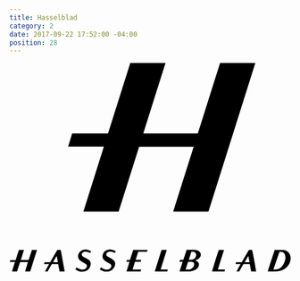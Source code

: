 ```yaml
---
title: Hasselblad
category: 2
date: 2017-09-22 17:52:00 -04:00
position: 28
---
```


<svg version="1.1"  xmlns="http://www.w3.org/2000/svg" xmlns:xlink="http://www.w3.org/1999/xlink" x="0px" y="0px"
	 viewBox="0 0 347 257" style="enable-background:new 0 0 347 257;" xml:space="preserve">
<g id="MJW1Gu_1_">
<g>
<path d="M260-0.1c14.6,0,28.9,0,43.5,0C284.2,61,264.9,122,245.6,183c-14.5,0-28.9,0-43.5,0c8.4-26.7,16.8-53.2,25.3-79.9
			c-22.5,0-44.8,0-67.3,0c-8.4,26.6-16.9,53.2-25.3,79.9c-14.5,0-28.9,0-43.5,0c8.4-26.7,16.8-53.2,25.3-80c-14.7,0-29.3,0-44.1,0
			c1.7-5.5,3.3-10.8,4.9-16.2c14.8,0,29.5,0,44.3,0c9.2-29,18.3-58,27.5-86.9c14.5,0,28.9,0,43.5,0c-9.2,29-18.3,57.8-27.5,86.8
			c22.5,0,44.8,0,67.3,0C241.7,57.8,250.8,28.9,260-0.1z"/>
<path d="M6.9,245c-2.2,0-4.2,0-6.4,0c0.2-0.8,0.4-1.5,0.7-2.3c2.1,0,4.3,0,6.5,0c1.4-4.3,2.7-8.4,4-12.6c2.1,0,4.1,0,6.3,0
			c-1.3,4.2-2.6,8.3-3.9,12.5c3.3,0,6.4,0,9.7,0c1.3-4.1,2.6-8.3,4-12.5c2.1,0,4.1,0,6.3,0c-2.8,8.9-5.6,17.7-8.4,26.5
			c-2.1,0-4.1,0-6.3,0c1.1-3.9,2.4-7.6,3.5-11.5c-3.3,0-6.4,0-9.7,0c-1.2,3.8-2.5,7.7-3.7,11.5c-2.1,0-4.1,0-6.3,0
			C4.4,252.8,5.6,249.1,6.9,245z"/>
<path d="M209.9,256.6c1.3-4,2.6-7.8,3.9-11.8c-1.4,0-2.6,0-4,0c0.3-0.9,0.5-1.7,0.7-2.5c1.4,0,2.7,0,4.1,0
			c1.4-4.1,2.8-8.2,4.1-12.3c1.5,0,2.9,0,4.4,0c2.1,0,4.2,0,6.3,0.1c1.4,0.1,2.7,0.5,3.9,1.2c3.2,1.9,3.8,5.4,1.5,8.3
			c-1,1.3-2.4,2.2-3.9,2.8c-0.5,0.2-1,0.4-1.6,0.7c0.6,0.3,1,0.5,1.5,0.7c3,1.5,4,4.3,2.3,7.3c-1,1.8-2.5,3-4.3,3.9
			c-2.2,1.1-4.5,1.6-6.9,1.6c-3.8,0.1-7.5,0-11.3,0C210.5,256.7,210.3,256.6,209.9,256.6z M217.4,254.3c1.4,0,2.5,0,3.7,0
			c3.2,0,6.2-2.4,6.8-5.6c0.5-2.2-0.6-3.7-2.8-3.9c-1.5-0.1-3,0-4.6,0C219.5,247.9,218.5,251,217.4,254.3z M221.4,242.2
			c1.3,0,2.3,0,3.4,0c3-0.1,5.3-2.3,5.6-5.3c0.3-2.4-1.3-4.3-3.7-4.5c-0.7-0.1-1.4,0-2.2,0C223.5,235.6,222.5,238.8,221.4,242.2z"/>
<path d="M318.7,256.6c2.9-8.9,5.7-17.7,8.6-26.3c0.2-0.1,0.3-0.2,0.3-0.2c3.4,0,6.8-0.1,10.1,0.1c4.8,0.3,8.3,3.5,9.1,7.9
			c0.5,2.7,0.2,5.3-0.9,7.8c-2.5,5.7-7,8.9-12.9,10.2c-1.6,0.4-3.3,0.5-5,0.5c-2.6,0.1-5.1,0-7.7,0
			C319.8,256.7,319.4,256.6,318.7,256.6z M333.2,232.5c-2.5,7.2-4.9,14.3-7.4,21.5c0.2,0.1,0.3,0.2,0.4,0.2c0.6,0,1.1,0,1.7,0
			c3.6,0.1,6.5-1.4,8.7-4.1c1.9-2.3,3.1-5,3.7-8c0.4-1.8,0.4-3.7-0.1-5.5c-0.7-2.7-2.5-4.1-5.3-4.1
			C334.4,232.5,333.9,232.5,333.2,232.5z"/>
<path d="M68.2,256.6c-2.2,0-4.2,0-6.3,0c-0.6-3-1.1-6-1.7-9c-2.6,0-5.1,0-7.8,0c-1.7,2.9-3.5,5.9-5.2,9c-1.1,0-2.1,0-3.3,0
			c0.7-1.6,1.7-3,2.5-4.5c0.8-1.4,1.6-2.9,2.6-4.5c-2.2,0-4.1,0-6.3,0c0.3-0.9,0.5-1.6,0.7-2.3c2.3,0,4.5,0,6.9,0
			c2.9-5.1,5.9-10.1,8.8-15.2c1.4,0,2.8,0,4.3,0C65,238.9,66.6,247.7,68.2,256.6z M53.9,245.1c2.4,0.3,4.9,0.2,5.9-0.2
			c-0.4-2.4-0.9-4.8-1.3-7.1c-0.1,0-0.2,0-0.3,0C56.7,240.2,55.3,242.6,53.9,245.1z"/>
<path d="M295.5,230.1c1.4,0,2.7,0,4,0c0.5,1,5,25.2,4.9,26.5c-2,0-4,0-6.1,0c-0.6-3-1.1-5.9-1.7-9c-2.6,0-5.1,0-7.8,0
			c-1.7,2.9-3.5,6-5.2,9c-1.1,0-2.2,0-3.4,0c1.7-3,3.4-5.9,5.1-9c-2.2,0-4.1,0-6.3,0c0.3-0.9,0.5-1.5,0.8-2.3c2.3,0,4.6,0,6.9,0
			C289.7,240.2,292.6,235.1,295.5,230.1z M290.3,245.2c2.2,0,4,0,6,0c-0.5-2.5-0.9-5-1.4-7.4c-0.1,0-0.2,0-0.3,0
			C293.2,240.2,291.8,242.6,290.3,245.2z"/>
<path d="M170.5,230.1c-0.3,0.9-0.5,1.5-0.7,2.3c-3.6,0-7.2,0-10.8,0c-1.1,3.3-2.1,6.6-3.2,10c2.4,0,4.5,0,6.9,0
			c-0.3,0.9-0.5,1.5-0.7,2.3c-2.3,0-4.6,0-7,0c-1,3.1-2,6.2-3,9.5c3.7,0,7.1,0,10.7,0c-0.3,0.9-0.5,1.6-0.7,2.4
			c-5.8,0-11.5,0-17.5,0c1.2-4,2.5-7.8,3.7-11.9c-1.3,0-2.4,0-3.6,0c-0.3-0.9,0.2-1.5,0.4-2.2c1.2,0,2.5,0,3.8,0
			c1.3-4.2,2.6-8.3,4-12.4C158.8,230.1,164.5,230.1,170.5,230.1z"/>
<path d="M131.3,231.8c-0.5,0.8-0.8,1.4-1.3,2.1c-0.6-0.3-1-0.5-1.6-0.8c-1.8-0.8-3.7-1.3-5.7-0.7c-1,0.3-1.9,0.8-2.5,1.6
			c-0.9,1.2-0.9,2.5,0.1,3.5c0.5,0.5,1.2,0.9,1.8,1.3c1.7,1,3.5,1.8,5.1,2.8c3.1,2,4,4.6,2.9,8.1c-1.4,4.4-5.4,7.2-10.3,7.2
			c-2.8,0-5.3-0.8-7.6-2.5c-0.2-0.1-0.3-0.2-0.4-0.4c-0.1-0.1-0.1-0.2-0.2-0.3c0.5-0.7,1-1.4,1.6-2.1c0.9,0.6,1.7,1.1,2.5,1.6
			c2,1,4,1.5,6.2,0.9c1.1-0.3,2-0.8,2.8-1.6c1.6-1.7,1.5-3.8-0.4-5.1c-1.2-0.8-2.5-1.4-3.7-2.2c-1.1-0.7-2.3-1.3-3.3-2.2
			c-2.6-2.3-3.1-5.8-1.4-8.8c0.8-1.4,1.9-2.5,3.3-3.3c2.2-1.3,4.6-1.5,7.1-1.1C128.1,230.2,129.7,230.8,131.3,231.8z"/>
<path d="M100.9,231.8c-0.5,0.8-0.9,1.4-1.2,2c-1.5-0.5-2.9-1.1-4.3-1.5c-1.5-0.4-2.9-0.1-4.3,0.7c-2.4,1.4-2.4,3.9-0.1,5.4
			c0.9,0.6,2,1,2.9,1.5c1.2,0.7,2.5,1.4,3.7,2.2c2.4,1.7,3.2,4.1,2.5,6.9c-1,4.2-3.7,6.8-7.9,7.7c-3.8,0.8-7.3,0-10.4-2.4
			c-0.1-0.1-0.2-0.2-0.3-0.3c0,0,0-0.1-0.1-0.3c0.5-0.6,1-1.3,1.6-2.1c0.9,0.5,1.6,1.1,2.4,1.5c2,1.1,4.1,1.6,6.3,1
			c1.3-0.3,2.4-0.9,3.2-2c1.2-1.6,1-3.3-0.5-4.5c-1-0.8-2.2-1.3-3.3-2c-1.1-0.7-2.3-1.2-3.3-2c-3.7-2.7-4.1-7.5-1-10.9
			c2.5-2.7,5.7-3.4,9.3-2.9C97.7,230.2,99.3,230.8,100.9,231.8z"/>
<path d="M265.4,256.6c-5.2,0-10.2,0-15.2,0c0-1.1,7.1-24,8.2-26.5c2,0,4.1,0,6.4,0c-2.5,8.1-5,16-7.6,24.1c3,0,5.9,0,8.9,0
			C265.9,255.1,265.7,255.9,265.4,256.6z"/>
<path d="M195.5,254.2c-0.3,0.9-0.5,1.6-0.7,2.4c-5.1,0-10.2,0-15.4,0c2.8-8.9,5.6-17.7,8.3-26.5c2.2,0,4.2,0,6.5,0
			c-2.5,8.1-5,16-7.6,24.1C189.6,254.2,192.5,254.2,195.5,254.2z"/>
</g>
</g>
</svg>
